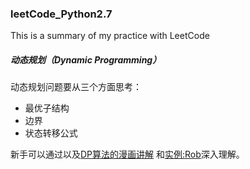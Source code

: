 ### leetCode_Python2.7
This is a summary of my practice with LeetCode

##### 动态规划（Dynamic Programming）
动态规划问题要从三个方面思考：
- 最优子结构
- 边界
- 状态转移公式<br>

新手可以通过以及[DP算法的漫画讲解](https://blog.csdn.net/baidu_37107022/article/details/73188963)
和[实例:Rob](https://github.com/dongdxu/leetCode/blob/master/rob.py)深入理解。
